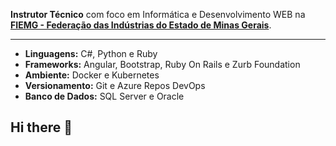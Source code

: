 <b>Instrutor Técnico</b> com foco em Informática e Desenvolvimento WEB na <b>[FIEMG - Federação das Indústrias do Estado de Minas Gerais](https://www.fiemg.com.br/)</b>.

<hr>

- <b>Linguagens:</b> C#, Python e Ruby 
- <b>Frameworks:</b> Angular, Bootstrap, Ruby On Rails e Zurb Foundation
- <b>Ambiente:</b> Docker e Kubernetes
- <b>Versionamento:</b> Git e Azure Repos DevOps
- <b>Banco de Dados:</b> SQL Server e Oracle

## Hi there 👋

<!--
**arthurmenezesp/arthurmenezesp** is a ✨ _special_ ✨ repository because its `README.md` (this file) appears on your GitHub profile.

Here are some ideas to get you started:

- 🔭 I’m currently working on ...
- 🌱 I’m currently learning ...
- 👯 I’m looking to collaborate on ...
- 🤔 I’m looking for help with ...
- 💬 Ask me about ...
- 📫 How to reach me: ...
- 😄 Pronouns: ...
- ⚡ Fun fact: ...
-->
